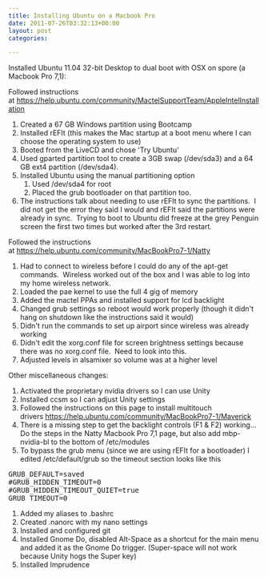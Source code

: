 ```yaml
---
title: Installing Ubuntu on a Macbook Pro
date: 2011-07-26T03:32:13+00:00
layout: post
categories:

---
```

Installed Ubuntu 11.04 32-bit Desktop to dual boot with OSX on spore (a Macbook Pro 7,1):

Followed instructions at <https://help.ubuntu.com/community/MactelSupportTeam/AppleIntelInstallation>

  1. Created a 67 GB Windows partition using Bootcamp
  2. Installed rEFIt (this makes the Mac startup at a boot menu where I can choose the operating system to use)
  3. Booted from the LiveCD and chose 'Try Ubuntu'
  4. Used gparted partition tool to create a 3GB swap (/dev/sda3) and a 64 GB ext4 partition (/dev/sda4).
  5. Installed Ubuntu using the manual partitioning option
      1. Used /dev/sda4 for root
      2. Placed the grub bootloader on that partition too.
  6. The instructions talk about needing to use rEFIt to sync the partitions.  I did not get the error they said I would and rEFIt said the partitions were already in sync.  Trying to boot to Ubuntu did freeze at the grey Penguin screen the first two times but worked after the 3rd restart.

Followed the instructions at <https://help.ubuntu.com/community/MacBookPro7-1/Natty>

  1. Had to connect to wireless before I could do any of the apt-get commands.  Wireless worked out of the box and I was able to log into my home wireless network.
  2. Loaded the pae kernel to use the full 4 gig of memory
  3. Added the mactel PPAs and installed support for lcd backlight
  4. Changed grub settings so reboot would work properly (though it didn't hang on shutdown like the instructions said it would)
  5. Didn't run the commands to set up airport since wireless was already working
  6. Didn't edit the xorg.conf file for screen brightness settings because there was no xorg.conf file.  Need to look into this.
  7. Adjusted levels in alsamixer so volume was at a higher level

Other miscellaneous changes:

  1. Activated the proprietary nvidia drivers so I can use Unity
  2. Installed ccsm so I can adjust Unity settings
  3. Followed the instructions on this page to install multitouch drivers <https://help.ubuntu.com/community/MacBookPro7-1/Maverick>
  4. There is a missing step to get the backlight controls (F1 & F2) working... Do the steps in the Natty Macbook Pro 7,1 page, but also add mbp-nvidia-bl to the bottom of /etc/modules
  5. To bypass the grub menu (since we are using rEFIt for a bootloader) I edited /etc/default/grub so the timeout section looks like this

<pre dir="ltr">GRUB_DEFAULT=saved
#GRUB_HIDDEN_TIMEOUT=0
#GRUB_HIDDEN_TIMEOUT_QUIET=true
GRUB_TIMEOUT=0</pre>

  1. Added my aliases to .bashrc
  2. Created .nanorc with my nano settings
  3. Installed and configured git
  4. Installed Gnome Do, disabled Alt-Space as a shortcut for the main menu and added it as the Gnome Do trigger. (Super-space will not work because Unity hogs the Super key)
  5. Installed Imprudence

